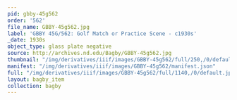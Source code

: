 ```yaml
---
pid: gbby-45g562
order: '562'
file_name: GBBY-45g562.jpg
label: 'GBBY 45G/562: Golf Match or Practice Scene - c1930s'
_date: 1930s
object_type: glass plate negative
source: http://archives.nd.edu/Bagby/GBBY-45g562.jpg
thumbnail: "/img/derivatives/iiif/images/GBBY-45g562/full/250,/0/default.jpg"
manifest: "/img/derivatives/iiif/images/GBBY-45g562/manifest.json"
full: "/img/derivatives/iiif/images/GBBY-45g562/full/1140,/0/default.jpg"
layout: bagby_item
collection: bagby
---
```

